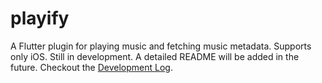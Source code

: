# playify

A Flutter plugin for playing music and fetching music metadata. Supports only iOS. Still in development. A detailed README will be added in the future. Checkout the [Development Log](https://github.com/iberatkaya/playify/blob/master/DEVLOG.md).